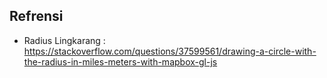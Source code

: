 ## Refrensi
- Radius Lingkarang : https://stackoverflow.com/questions/37599561/drawing-a-circle-with-the-radius-in-miles-meters-with-mapbox-gl-js